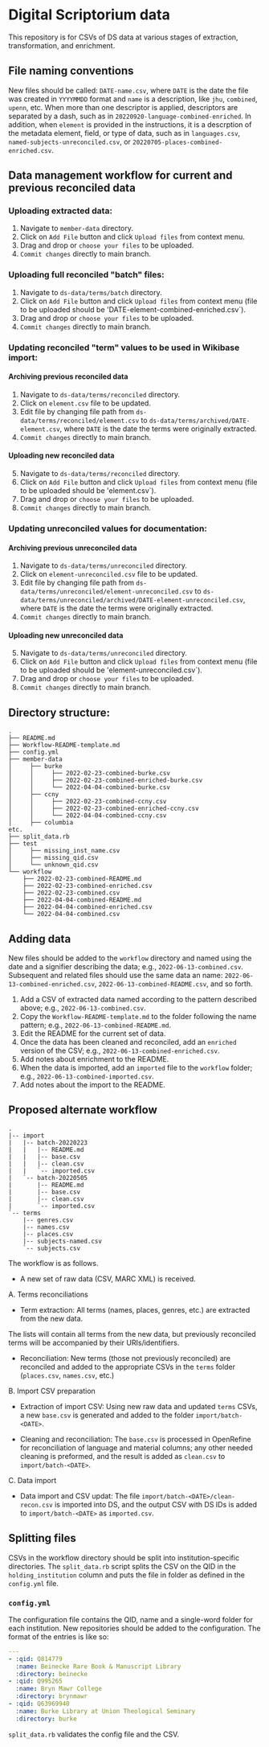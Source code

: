 # Digital Scriptorium data

This repository is for CSVs of DS data at various stages of extraction, transformation, and enrichment.

## File naming conventions

New files should be called: `DATE-name.csv`, where `DATE` is the date the file was created in `YYYYMMDD` format and `name` is a description, like `jhu`, `combined`, `upenn`, etc. When more than one descriptor is applied, descriptors are separated by a dash, such as in `20220920-language-combined-enriched`. In addition, when `element` is provided in the instructions, it is a descrption of the metadata element, field, or type of data, such as in `languages.csv`, `named-subjects-unreconciled.csv`, or `20220705-places-combined-enriched.csv`. 

## Data management workflow for current and previous reconciled data

### Uploading extracted data:

1. Navigate to `member-data` directory.
2. Click on `Add File` button and click `Upload files` from context menu.
3. Drag and drop or `choose your files` to be uploaded.
4. `Commit changes` directly to main branch.

### Uploading full reconciled "batch" files:

1. Navigate to `ds-data/terms/batch` directory.
2. Click on `Add File` button and click `Upload files` from context menu (file to be uploaded should be 'DATE-element-combined-enriched.csv`).
3. Drag and drop or `choose your files` to be uploaded.
4. `Commit changes` directly to main branch.

### Updating reconciled "term" values to be used in Wikibase import:

#### Archiving previous reconciled data

1. Navigate to `ds-data/terms/reconciled` directory.
2. Click on `element.csv` file to be updated.
3. Edit file by changing file path from `ds-data/terms/reconciled/element.csv` to `ds-data/terms/archived/DATE-element.csv`, where `DATE` is the date the terms were originally extracted.
4. `Commit changes` directly to main branch.

#### Uploading new reconciled data

5. Navigate to `ds-data/terms/reconciled` directory.
6. Click on `Add File` button and click `Upload files` from context menu (file to be uploaded should be 'element.csv`).
7. Drag and drop or `choose your files` to be uploaded.
8. `Commit changes` directly to main branch.

### Updating unreconciled values for documentation:

#### Archiving previous unreconciled data

1. Navigate to `ds-data/terms/unreconciled` directory.
2. Click on `element-unreconciled.csv` file to be updated.
3. Edit file by changing file path from `ds-data/terms/unreconciled/element-unreconciled.csv` to `ds-data/terms/unreconciled/archived/DATE-element-unreconciled.csv`, where `DATE` is the date the terms were originally extracted.
4. `Commit changes` directly to main branch.

#### Uploading new unreconciled data

5. Navigate to `ds-data/terms/unreconciled` directory.
6. Click on `Add File` button and click `Upload files` from context menu (file to be uploaded should be 'element-unreconciled.csv`).
7. Drag and drop or `choose your files` to be uploaded.
8. `Commit changes` directly to main branch.


## Directory structure:

```text
.
├── README.md
├── Workflow-README-template.md
├── config.yml
├── member-data
│     ├── burke
│     │     ├── 2022-02-23-combined-burke.csv
│     │     ├── 2022-02-23-combined-enriched-burke.csv
│     │     └── 2022-04-04-combined-burke.csv
│     ├── ccny
│     │     ├── 2022-02-23-combined-ccny.csv
│     │     ├── 2022-02-23-combined-enriched-ccny.csv
│     │     └── 2022-04-04-combined-ccny.csv
│     ├── columbia
etc.
├── split_data.rb
├── test
│     ├── missing_inst_name.csv
│     ├── missing_qid.csv
│     └── unknown_qid.csv
└── workflow
    ├── 2022-02-23-combined-README.md
    ├── 2022-02-23-combined-enriched.csv
    ├── 2022-02-23-combined.csv
    ├── 2022-04-04-combined-README.md
    ├── 2022-04-04-combined-enriched.csv
    └── 2022-04-04-combined.csv

  ```

## Adding data

New files should be added to the `workflow` directory and named using the date
and a signifier describing the data; e.g., `2022-06-13-combined.csv`. Subsequent
and related files should use the same data an name:
`2022-06-13-combined-enriched.csv`, `2022-06-13-combined-README.csv`, and so
forth.

1. Add a CSV of extracted data named according to the pattern described above;
   e.g., `2022-06-13-combined.csv`.
2. Copy the `Workflow-README-template.md` to the folder following the name
   pattern; e.g., `2022-06-13-combined-README.md`.
3. Edit the README for the current set of data.
4. Once the data has been cleaned and reconciled, add an `enriched` version of
   the CSV; e.g., `2022-06-13-combined-enriched.csv`.
5. Add notes about enrichment to the README.
6. When the data is imported, add an `imported` file to the `workflow` folder;
   e.g., `2022-06-13-combined-imported.csv`.
7. Add notes about the import to the README.

## Proposed alternate workflow

```
.
|-- import
|   |-- batch-20220223
|   |   |-- README.md
|   |   |-- base.csv
|   |   |-- clean.csv
|   |   `-- imported.csv
|   `-- batch-20220505
|       |-- README.md
|       |-- base.csv
|       |-- clean.csv
|       `-- imported.csv
`-- terms
    |-- genres.csv
    |-- names.csv
    |-- places.csv
    |-- subjects-named.csv
    `-- subjects.csv
```

The workflow is as follows.

- A new set of raw data (CSV, MARC XML) is received.

A. Terms reconciliations

- Term extraction: All terms (names, places, genres, etc.) are extracted from
  the new data.

The lists will contain all terms from the new data, but previously reconciled
terms will be accompanied by their URIs/identifiers.

- Reconciliation: New terms (those not previously reconciled) are reconciled
  and added to the appropriate CSVs in the `terms` folder (`places.csv`,
  `names.csv`, etc.)

B. Import CSV preparation

- Extraction of import CSV: Using new raw data and updated `terms` CSVs, a new
  `base.csv` is generated and added to the folder `import/batch-<DATE>`.

- Cleaning and reconciliation: The `base.csv` is processed in OpenRefine for
  reconciliation of language and material columns; any other needed cleaning is
  preformed, and the result is added as `clean.csv` to
  `import/batch-<DATE>`.

C. Data import

- Data import and CSV updat: The file `import/batch-<DATE>/clean-recon.csv` is
  imported into DS, and the output CSV with DS IDs is added to
  `import/batch-<DATE>` as `imported.csv`.

## Splitting files

CSVs in the workflow directory should be split into institution-specific
directories. The `split_data.rb` script splits the CSV on the QID in the
`holding_institution` column and puts the file in folder as defined in the
`config.yml` file.

### `config.yml`

The configuration file contains the QID, name and a single-word folder for each
institution. New repositories should be added to the configuration. The format
of the entries is like so:

```yaml
---
- :qid: Q814779
  :name: Beinecke Rare Book & Manuscript Library
  :directory: beinecke
- :qid: Q995265
  :name: Bryn Mawr College
  :directory: brynmawr
- :qid: Q63969940
  :name: Burke Library at Union Theological Seminary
  :directory: burke
```

`split_data.rb` validates the config file and the CSV.
